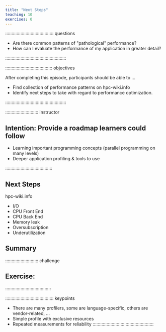 ```yaml
---
title: "Next Steps"
teaching: 10
exercises: 0
---
```


:::::::::::::::::::::::::::::::::::::: questions 

- Are there common patterns of "pathological" performance?
- How can I evaluate the performance of my application in greater detail?

::::::::::::::::::::::::::::::::::::::::::::::::

::::::::::::::::::::::::::::::::::::: objectives

After completing this episode, participants should be able to …

- Find collection of performance patterns on hpc-wiki.info
- Identify next steps to take with regard to performance optimization.

::::::::::::::::::::::::::::::::::::::::::::::::


:::::::::::::::::::::::::: instructor
## Intention: Provide a roadmap learners could follow

- Learning important programming concepts (parallel programming on many levels)
- Deeper application profiling & tools to use

:::::::::::::::::::::::::::::::::::::


## Next Steps

hpc-wiki.info
- I/O
- CPU Front End
- CPU Back End
- Memory leak
- Oversubscription
- Underutilization

<!-- EPISODE CONTENT HERE -->
## Summary

:::::::::::::::::::::::::: challenge
## Exercise:
::::::::::::::::::::::::::::::::::::

:::::::::::::::::::::::::::::::::::::: keypoints
- There are many profilers, some are language-specific, others are vendor-related, ...
- Simple profile with exclusive resources
- Repeated measurements for reliability
::::::::::::::::::::::::::::::::::::::::::::::::
